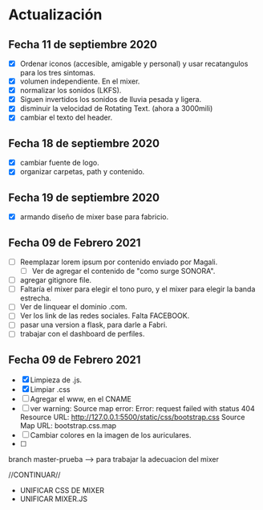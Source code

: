 # Actualización

## Fecha 11 de septiembre 2020

- [X] Ordenar iconos (accesible, amigable y personal) y usar recatangulos para los tres sintomas.
- [X] volumen independiente. En el mixer.
- [X] normalizar los sonidos (LKFS).
- [x] Siguen invertidos los sonidos de lluvia pesada y ligera.
- [x] disminuir la velocidad de Rotating Text. (ahora a 3000mili)
- [x] cambiar el texto del header.

## Fecha 18 de septiembre 2020

- [x] cambiar fuente de logo.
- [x] organizar carpetas, path y contenido.

## Fecha 19 de septiembre 2020
- [x] armando diseño de mixer base para fabricio.

## Fecha 09 de Febrero 2021
- [ ] Reemplazar lorem ipsum por contenido enviado por Magali.
	- [ ] Ver de agregar el contenido de "como surge SONORA".
- [ ] agregar gitignore file.
- [ ] Faltaría el mixer para elegir el tono puro, y el mixer para elegir la banda estrecha. 
- [ ] Ver de linquear el dominio .com.
- [ ] Ver los link de las redes sociales. Falta FACEBOOK.
- [ ] pasar una version a flask, para darle a Fabri.
- [ ] trabajar con el dashboard de perfiles.

## Fecha 09 de Febrero 2021
- [x] Limpieza de .js.
- [x] Limpiar .css
- [ ] Agregar el www, en el CNAME
- [ ] ver warning: Source map error: Error: request failed with status 404
Resource URL: http://127.0.0.1:5500/static/css/bootstrap.css
Source Map URL: bootstrap.css.map
- [ ] Cambiar colores en la imagen de los auriculares.
- [ ]

branch master-prueba --> para trabajar la adecuacion del mixer

//CONTINUAR//
- UNIFICAR CSS DE MIXER 
- UNIFICAR MIXER.JS